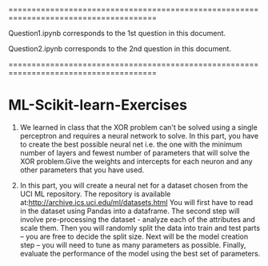 ======================================================================================

Question1.ipynb corresponds to the 1st question in this document.

Question2.ipynb corresponds to the 2nd question in this document.

======================================================================================
# ML-Scikit-learn-Exercises

1. We learned in class that the XOR problem can't be solved using a single perceptron and requires a neural network to solve. 
In this part, you have to create the best possible neural net i.e. the one with the minimum number of layers and fewest number 
of parameters that will solve the XOR problem.Give the weights and intercepts for each neuron and any other parameters that you
have used.

2. In this part, you will create a neural net for a dataset chosen from the UCI ML repository. 
The repository is available at:http://archive.ics.uci.edu/ml/datasets.html
You will first have to read in the dataset using Pandas into a dataframe. 
The second step will involve pre-processing the dataset - analyze each of the attributes and scale them. 
Then you will randomly split the data into train and test parts – you are free to decide the split size. 
Next will be the model creation step – you will need to tune as many parameters as possible. 
Finally, evaluate the performance of the model using the best set of parameters.
